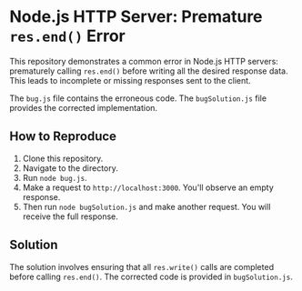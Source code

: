 # Node.js HTTP Server: Premature `res.end()` Error

This repository demonstrates a common error in Node.js HTTP servers: prematurely calling `res.end()` before writing all the desired response data.  This leads to incomplete or missing responses sent to the client.

The `bug.js` file contains the erroneous code.  The `bugSolution.js` file provides the corrected implementation.

## How to Reproduce

1. Clone this repository.
2. Navigate to the directory.
3. Run `node bug.js`.
4. Make a request to `http://localhost:3000`. You'll observe an empty response.
5. Then run `node bugSolution.js` and make another request. You will receive the full response.

## Solution

The solution involves ensuring that all `res.write()` calls are completed before calling `res.end()`.  The corrected code is provided in `bugSolution.js`.
